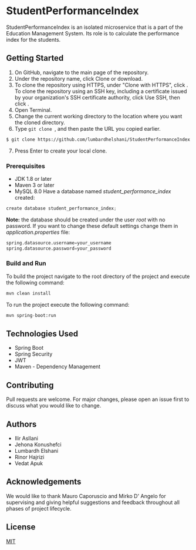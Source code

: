# StudentPerformanceIndex
StudentPerformanceIndex is an isolated microservice that is a part of the Education Management System. Its role is to calculate the performance index for the students.
## Getting Started
1. On GitHub, navigate to the main page of the repository.
2. Under the repository name, click Clone or download.
3. To clone the repository using HTTPS, under "Clone with HTTPS", click . To clone the repository using an SSH key, including a certificate issued by your organization's SSH certificate authority, click Use SSH, then click .
4. Open Terminal.
5. Change the current working directory to the location where you want the cloned directory.
6. Type ```git clone ```, and then paste the URL you copied earlier.
```bash
$ git clone https://github.com/lumbardhelshani/StudentPerformanceIndex.git
```
7. Press Enter to create your local clone.
### Prerequisites
- JDK 1.8 or later
- Maven 3 or later
- MySQL 8.0
Have a database named *student_performance_index* created:
```python
create database student_performance_index;
```
**Note:** the database should be created under the user *root* with no password. If you want to change these default settings change them in *application.properties* file:
```python
spring.datasource.username=your_username
spring.datasource.password=your_password
```
### Build and Run
To build the project navigate to the root directory of the project and execute the following command:
```python
mvn clean install
```
To run the project execute the following command:
```python
mvn spring-boot:run
```
## Technologies Used
- Spring Boot
- Spring Security
- JWT
- Maven - Dependency Management
## Contributing
Pull requests are welcome. For major changes, please open an issue first to discuss what you would like to change.
## Authors
- Ilir Asllani
- Jehona Konushefci
- Lumbardh Elshani
- Rinor Hajrizi
- Vedat Apuk
## Acknowledgements
We would like to thank Mauro Caporuscio and Mirko D' Angelo for supervising and giving helpful suggestions and feedback throughout all phases of project lifecycle.
## License
[MIT](https://choosealicense.com/licenses/mit/)
